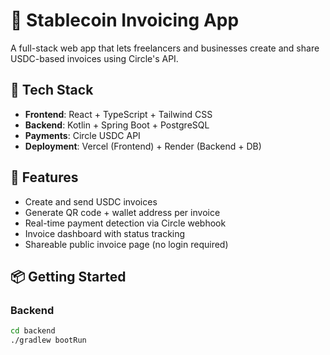 # 💸 Stablecoin Invoicing App

A full-stack web app that lets freelancers and businesses create and share USDC-based invoices using Circle's API.

## 🔧 Tech Stack

- **Frontend**: React + TypeScript + Tailwind CSS
- **Backend**: Kotlin + Spring Boot + PostgreSQL
- **Payments**: Circle USDC API
- **Deployment**: Vercel (Frontend) + Render (Backend + DB)

## 🚀 Features

- Create and send USDC invoices
- Generate QR code + wallet address per invoice
- Real-time payment detection via Circle webhook
- Invoice dashboard with status tracking
- Shareable public invoice page (no login required)

## 📦 Getting Started

### Backend
```bash
cd backend
./gradlew bootRun











